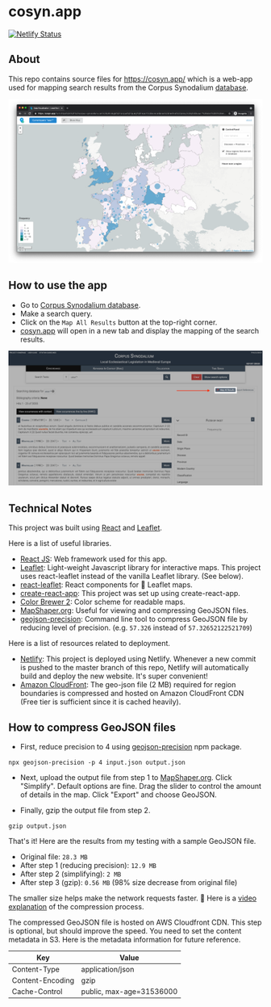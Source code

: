 # cosyn.app

[![Netlify Status](https://api.netlify.com/api/v1/badges/28ab2635-1d00-4d9b-af19-c26814b376be/deploy-status)](https://app.netlify.com/sites/awesome-react-map/deploys)

## About

This repo contains source files for https://cosyn.app/ which is a web-app used for mapping search results from the Corpus Synodalium [database](https://corpus-synodalium.com/philologic/corpus/).

![Cosyn App Preview Screenshot](./screenshots/cosyn_app_preview.png)

## How to use the app

-   Go to [Corpus Synodalium database](https://corpus-synodalium.com/philologic/corpus/).
-   Make a search query.
-   Click on the `Map All Results` button at the top-right corner.
-   [cosyn.app](https://cosyn.app/) will open in a new tab and display the mapping of the search results.

![Map Results button Screenshot](./screenshots/map_button.png)

## Technical Notes

This project was built using [React](https://reactjs.org/) and [Leaflet](https://react-leaflet.js.org/).

Here is a list of useful libraries.

-   [React JS](https://reactjs.org/): Web framework used for this app.
-   [Leaflet](https://leafletjs.com/): Light-weight Javascript library for interactive maps. This project uses react-leaflet instead of the vanilla Leaflet library. (See below).
-   [react-leaflet](https://react-leaflet.js.org/): React components for 🍃 Leaflet maps.
-   [create-react-app](https://github.com/facebook/create-react-app): This project was set up using create-react-app.
-   [Color Brewer 2](http://colorbrewer2.org): Color scheme for readable maps.
-   [MapShaper.org](https://mapshaper.org/): Useful for viewing and compressing GeoJSON files.
-   [geojson-precision](https://www.npmjs.com/package/geojson-precision): Command line tool to compress GeoJSON file by reducing level of precision. (e.g. `57.326` instead of `57.32652122521709`)

Here is a list of resources related to deployment.

-   [Netlify](https://www.netlify.com/): This project is deployed using Netlify. Whenever a new commit is pushed to the master branch of this repo, Netlify will automatically build and deploy the new website. It's super convenient!
-   [Amazon CloudFront](https://aws.amazon.com/cloudfront/): The geo-json file (2 MB) required for region boundaries is compressed and hosted on Amazon CloudFront CDN (Free tier is sufficient since it is cached heavily).

## How to compress GeoJSON files

-   First, reduce precision to 4 using [geojson-precision](https://www.npmjs.com/package/geojson-precision) npm package.

```
npx geojson-precision -p 4 input.json output.json
```

-   Next, upload the output file from step 1 to [MapShaper.org](https://mapshaper.org/). Click "Simplify". Default options are fine. Drag the slider to control the amount of details in the map. Click "Export" and choose GeoJSON.

-   Finally, gzip the output file from step 2.

```
gzip output.json
```

That's it! Here are the results from my testing with a sample GeoJSON file.

-   Original file: `28.3 MB`
-   After step 1 (reducing precision): `12.9 MB`
-   After step 2 (simplifying): `2 MB`
-   After step 3 (gzip): `0.56 MB` (98% size decrease from original file)

The smaller size helps make the network requests faster. 🚀 Here is a [video explanation](https://www.loom.com/share/8ec46abbb1224cd890e08c748cd77c96) of the compression process.

The compressed GeoJSON file is hosted on AWS Cloudfront CDN. This step is optional, but should improve the speed. You need to set the content metadata in S3. Here is the metadata information for future reference.

| Key              | Value                    |
| ---------------- | ------------------------ |
| Content-Type     | application/json         |
| Content-Encoding | gzip                     |
| Cache-Control    | public, max-age=31536000 |
